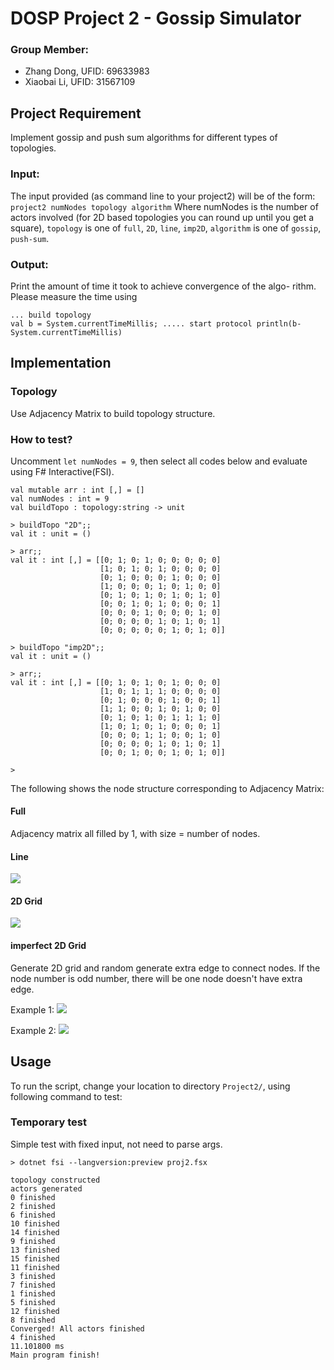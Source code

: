 # DOSP Project 2 - Gossip Simulator
### Group Member:
- Zhang Dong, UFID: 69633983
- Xiaobai Li, UFID: 31567109
## Project Requirement
Implement gossip and push sum algorithms for different types of topologies. 
### Input:
The input provided (as command line to your project2) will be of the form:
`project2 numNodes topology algorithm`
Where numNodes is the number of actors involved (for 2D based topologies you can round up until you get a square), `topology` is one of `full`, `2D`, `line`, `imp2D`, `algorithm` is one of `gossip`, `push-sum`.

### Output:
Print the amount of time it took to achieve convergence of the algo- rithm. Please measure the time using
```
... build topology
val b = System.currentTimeMillis; ..... start protocol println(b-System.currentTimeMillis)
```

## Implementation
### Topology
Use Adjacency Matrix to build topology structure.

### How to test?
Uncomment `let numNodes = 9`, then select all codes below and evaluate using F# Interactive(FSI).
```
val mutable arr : int [,] = []
val numNodes : int = 9
val buildTopo : topology:string -> unit

> buildTopo "2D";;
val it : unit = ()

> arr;;
val it : int [,] = [[0; 1; 0; 1; 0; 0; 0; 0; 0]
                    [1; 0; 1; 0; 1; 0; 0; 0; 0]
                    [0; 1; 0; 0; 0; 1; 0; 0; 0]
                    [1; 0; 0; 0; 1; 0; 1; 0; 0]
                    [0; 1; 0; 1; 0; 1; 0; 1; 0]
                    [0; 0; 1; 0; 1; 0; 0; 0; 1]
                    [0; 0; 0; 1; 0; 0; 0; 1; 0]
                    [0; 0; 0; 0; 1; 0; 1; 0; 1]
                    [0; 0; 0; 0; 0; 1; 0; 1; 0]]

> buildTopo "imp2D";;
val it : unit = ()

> arr;;
val it : int [,] = [[0; 1; 0; 1; 0; 1; 0; 0; 0]
                    [1; 0; 1; 1; 1; 0; 0; 0; 0]
                    [0; 1; 0; 0; 0; 1; 0; 0; 1]
                    [1; 1; 0; 0; 1; 0; 1; 0; 0]
                    [0; 1; 0; 1; 0; 1; 1; 1; 0]
                    [1; 0; 1; 0; 1; 0; 0; 0; 1]
                    [0; 0; 0; 1; 1; 0; 0; 1; 0]
                    [0; 0; 0; 0; 1; 0; 1; 0; 1]
                    [0; 0; 1; 0; 0; 1; 0; 1; 0]]

> 

```

The following shows the node structure corresponding to Adjacency Matrix:

#### Full
Adjacency matrix all filled by 1, with size = number of nodes.

#### Line
![](https://raw.githubusercontent.com/zdong1995/PicGo/master/img/%E6%88%AA%E5%B1%8F2020-10-14%2023.34.08.png)

#### 2D Grid
![](https://raw.githubusercontent.com/zdong1995/PicGo/master/img/%E6%88%AA%E5%B1%8F2020-10-15%2000.38.47.png)

#### imperfect 2D Grid
Generate 2D grid and random generate extra edge to connect nodes.
If the node number is odd number, there will be one node doesn't have extra edge.

Example 1:
![](https://raw.githubusercontent.com/zdong1995/PicGo/master/img/%E6%88%AA%E5%B1%8F2020-10-15%2000.32.41.png)

Example 2:
![](https://raw.githubusercontent.com/zdong1995/PicGo/master/img/%E6%88%AA%E5%B1%8F2020-10-15%2001.02.12.png)


## Usage
To run the script, change your location to directory `Project2/`, using following command to test:
### Temporary test
Simple test with fixed input, not need to parse args.
```shell
> dotnet fsi --langversion:preview proj2.fsx

topology constructed
actors generated
0 finished
2 finished
6 finished
10 finished
14 finished
9 finished
13 finished
15 finished
11 finished
3 finished
7 finished
1 finished
5 finished
12 finished
8 finished
Converged! All actors finished
4 finished
11.101800 ms
Main program finish!
```

